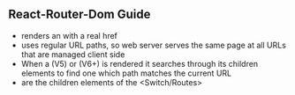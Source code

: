 ## React-Router-Dom Guide

- <Link> renders an <a> with a real href
- <BrowserRouter> uses regular URL paths, so web server serves the same page at all URLs that are managed client side
- When a <Switch> (V5) or <Routes> (V6+) is rendered it searches through its children elements to find one which path matches the current URL
- <Route> are the children elements of the <Switch/Routes>